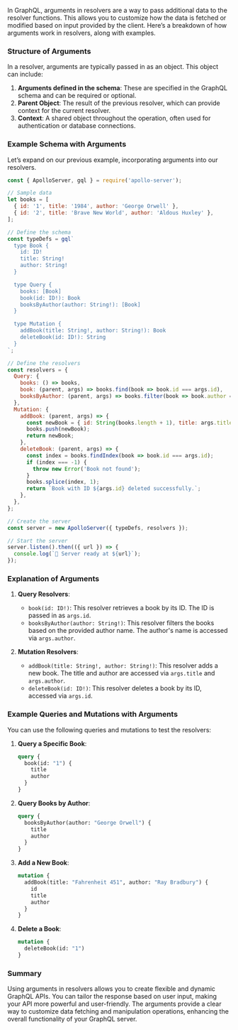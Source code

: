 In GraphQL, arguments in resolvers are a way to pass additional data to the resolver functions. This allows you to customize how the data is fetched or modified based on input provided by the client. Here’s a breakdown of how arguments work in resolvers, along with examples.

### Structure of Arguments

In a resolver, arguments are typically passed in as an object. This object can include:

1. **Arguments defined in the schema**: These are specified in the GraphQL schema and can be required or optional.
2. **Parent Object**: The result of the previous resolver, which can provide context for the current resolver.
3. **Context**: A shared object throughout the operation, often used for authentication or database connections.

### Example Schema with Arguments

Let’s expand on our previous example, incorporating arguments into our resolvers.

```javascript
const { ApolloServer, gql } = require('apollo-server');

// Sample data
let books = [
  { id: '1', title: '1984', author: 'George Orwell' },
  { id: '2', title: 'Brave New World', author: 'Aldous Huxley' },
];

// Define the schema
const typeDefs = gql`
  type Book {
    id: ID!
    title: String!
    author: String!
  }

  type Query {
    books: [Book]
    book(id: ID!): Book
    booksByAuthor(author: String!): [Book]
  }

  type Mutation {
    addBook(title: String!, author: String!): Book
    deleteBook(id: ID!): String
  }
`;

// Define the resolvers
const resolvers = {
  Query: {
    books: () => books,
    book: (parent, args) => books.find(book => book.id === args.id),
    booksByAuthor: (parent, args) => books.filter(book => book.author === args.author),
  },
  Mutation: {
    addBook: (parent, args) => {
      const newBook = { id: String(books.length + 1), title: args.title, author: args.author };
      books.push(newBook);
      return newBook;
    },
    deleteBook: (parent, args) => {
      const index = books.findIndex(book => book.id === args.id);
      if (index === -1) {
        throw new Error('Book not found');
      }
      books.splice(index, 1);
      return `Book with ID ${args.id} deleted successfully.`;
    },
  },
};

// Create the server
const server = new ApolloServer({ typeDefs, resolvers });

// Start the server
server.listen().then(({ url }) => {
  console.log(`🚀 Server ready at ${url}`);
});
```

### Explanation of Arguments

1. **Query Resolvers**:
   - `book(id: ID!)`: This resolver retrieves a book by its ID. The ID is passed in as `args.id`.
   - `booksByAuthor(author: String!)`: This resolver filters the books based on the provided author name. The author's name is accessed via `args.author`.

2. **Mutation Resolvers**:
   - `addBook(title: String!, author: String!)`: This resolver adds a new book. The title and author are accessed via `args.title` and `args.author`.
   - `deleteBook(id: ID!)`: This resolver deletes a book by its ID, accessed via `args.id`.

### Example Queries and Mutations with Arguments

You can use the following queries and mutations to test the resolvers:

1. **Query a Specific Book**:
   ```graphql
   query {
     book(id: "1") {
       title
       author
     }
   }
   ```

2. **Query Books by Author**:
   ```graphql
   query {
     booksByAuthor(author: "George Orwell") {
       title
       author
     }
   }
   ```

3. **Add a New Book**:
   ```graphql
   mutation {
     addBook(title: "Fahrenheit 451", author: "Ray Bradbury") {
       id
       title
       author
     }
   }
   ```

4. **Delete a Book**:
   ```graphql
   mutation {
     deleteBook(id: "1")
   }
   ```

### Summary

Using arguments in resolvers allows you to create flexible and dynamic GraphQL APIs. You can tailor the response based on user input, making your API more powerful and user-friendly. The arguments provide a clear way to customize data fetching and manipulation operations, enhancing the overall functionality of your GraphQL server.